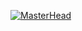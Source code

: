 [![MasterHead](https://i.pinimg.com/736x/e8/fd/39/e8fd39d521cb1b9eb5e3d48cef1062b7.jpg)](https://google.com)
